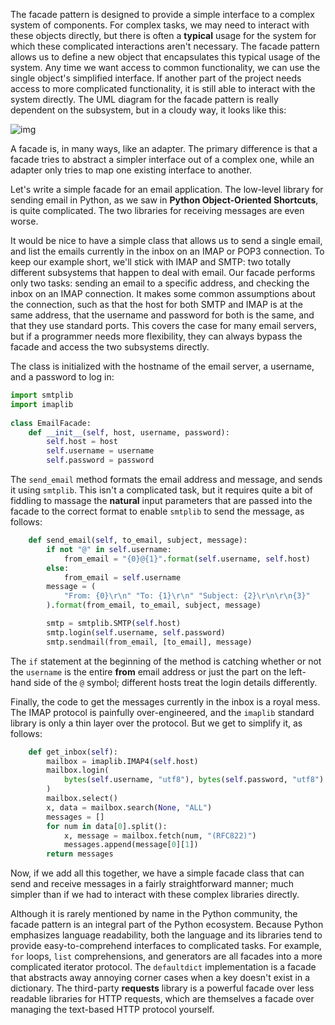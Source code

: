 The facade pattern is designed to provide a simple interface to a complex system of components. For complex tasks, we may need to interact with these objects directly, but there is often a **typical** usage for the system for which these complicated interactions aren't necessary. The facade pattern allows us to define a new object that encapsulates this typical usage of the system. Any time we want access to common functionality, we can use the single object's simplified interface. If another part of the project needs access to more complicated functionality, it is still able to interact with the system directly. The UML diagram for the facade pattern is really dependent on the subsystem, but in a cloudy way, it looks like this:

![img](https://static.packt-cdn.com/products/9781789615852/graphics/98d0a5f2-0392-4324-b0fa-0e71ed3628d6.png)

A facade is, in many ways, like an adapter. The primary difference is that a facade tries to abstract a simpler interface out of a complex one, while an adapter only tries to map one existing interface to another.

Let's write a simple facade for an email application. The low-level library for sending email in Python, as we saw in **Python Object-Oriented Shortcuts**, is quite complicated. The two libraries for receiving messages are even worse.

It  would be nice to have a simple class that allows us to send a single  email, and list the emails currently in the inbox on an IMAP or POP3  connection. To keep our example short, we'll stick with IMAP and SMTP:  two totally different subsystems that happen to deal with email. Our  facade performs only two tasks: sending an email to a specific address,  and checking the inbox on an IMAP connection. It makes some common  assumptions about the connection, such as that the host for both SMTP  and IMAP is at the same address, that the username and password for both  is the same, and that they use standard ports. This covers  the case for many email servers, but if a programmer needs more  flexibility, they can always bypass the facade and access the two  subsystems directly.

The class is initialized with the hostname of the email server, a username, and a password to log in:

```python
import smtplib 
import imaplib 
 
class EmailFacade: 
    def __init__(self, host, username, password): 
        self.host = host 
        self.username = username 
        self.password = password 
```

The `send_email` method formats the email address and message, and sends it using `smtplib`. This isn't a complicated task, but it requires quite a bit of fiddling to massage the **natural** input parameters that are passed into the facade to the correct format to enable `smtplib` to send the message, as follows:

```python
    def send_email(self, to_email, subject, message):
        if not "@" in self.username:
            from_email = "{0}@{1}".format(self.username, self.host)
        else:
            from_email = self.username
        message = (
            "From: {0}\r\n" "To: {1}\r\n" "Subject: {2}\r\n\r\n{3}"
        ).format(from_email, to_email, subject, message)

        smtp = smtplib.SMTP(self.host)
        smtp.login(self.username, self.password)
        smtp.sendmail(from_email, [to_email], message)
```

The `if` statement at the beginning of the method is catching whether or not the `username` is the entire **from** email address or just the part on the left-hand side of the `@` symbol; different hosts treat the login details differently.

Finally,  the code to get the messages currently in the inbox is a royal mess.  The IMAP protocol is painfully over-engineered, and the `imaplib` standard library is only a thin layer over the protocol. But we get to simplify it, as follows:

```python
    def get_inbox(self):
        mailbox = imaplib.IMAP4(self.host)
        mailbox.login(
            bytes(self.username, "utf8"), bytes(self.password, "utf8")
        )
        mailbox.select()
        x, data = mailbox.search(None, "ALL")
        messages = []
        for num in data[0].split():
            x, message = mailbox.fetch(num, "(RFC822)")
            messages.append(message[0][1])
        return messages
```

Now, if we add all this  together, we have a simple facade class that can send and receive  messages in a fairly straightforward manner; much simpler than if we had  to interact with these complex libraries directly.

Although it is rarely mentioned by name in the Python  community, the facade pattern is an integral part of the Python  ecosystem. Because Python emphasizes language readability, both the  language and its libraries tend to provide easy-to-comprehend interfaces  to complicated tasks. For example, `for` loops, `list` comprehensions, and generators are all facades into a more complicated iterator protocol. The `defaultdict` implementation is a facade that abstracts away annoying corner cases when a key doesn't exist in a dictionary. The third-party **requests**  library is a powerful facade over less readable libraries for HTTP  requests, which are themselves a facade over managing the text-based  HTTP protocol yourself.